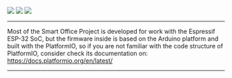 ![](https://img.shields.io/badge/BLINDS-PROTOYPE%20READY-brightgreen?style=for-the-badge&logo=arduino)
![](https://img.shields.io/badge/LIGHTS-NOT_STARTED-inactive?style=for-the-badge&logo=arduino)
![](https://img.shields.io/badge/SOUND-NOT_STARTED-inactive?style=for-the-badge&logo=arduino)

---

Most of the Smart Office Project is developed for work with the 
Espressif ESP-32 SoC, but the firmware inside is based on the 
Arduino platform and built with the PlatformIO, so if you are not
familiar with the code structure of PlatformIO, consider check its
documentation on: https://docs.platformio.org/en/latest/

---